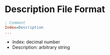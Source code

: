 # Description File Format
```ini
; Comment
Index=Description
...
```

* Index: decimal number
* Description: arbitrary string